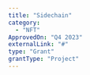 ```yaml
---
title: "Sidechain"
category:
  - "NFT"
ApprovedOn: "Q4 2023"
externalLink: "#"
type: "Grant"
grantType: "Project"
---
```

